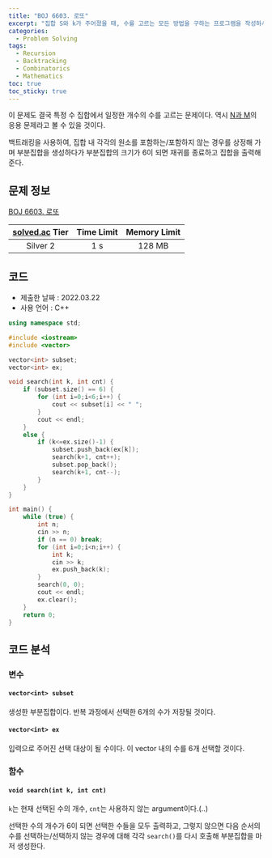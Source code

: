 ```yaml
---
title: "BOJ 6603. 로또"
excerpt: "집합 S와 k가 주어졌을 때, 수를 고르는 모든 방법을 구하는 프로그램을 작성하시오."
categories: 
  - Problem Solving
tags:
  - Recursion
  - Backtracking
  - Combinatorics
  - Mathematics
toc: true
toc_sticky: true
---
```


이 문제도 결국 특정 수 집합에서 일정한 개수의 수를 고르는 문제이다. 역시 [N과 M]({{site.url}}{{site.baseurl}}/problem%20solving/BOJ15649/)의 응용 문제라고 볼 수 있을 것이다.

백트래킹을 사용하여, 집합 내 각각의 원소를 포함하는/포함하지 않는 경우를 상정해 가며 부분집합을 생성하다가 부분집합의 크기가 6이 되면 재귀를 종료하고 집합을 출력해 준다.

## 문제 정보 

[BOJ 6603. 로또](https://www.acmicpc.net/problem/6603)

| [solved.ac](https://solved.ac) Tier | Time Limit | Memory Limit |
|:-----------------------------------:|:----------:|:------------:|
| Silver 2                            | 1 s        | 128 MB       |


## 코드
- 제출한 날짜 : 2022.03.22
- 사용 언어 : C++

```cpp
using namespace std;

#include <iostream>
#include <vector>

vector<int> subset;
vector<int> ex;

void search(int k, int cnt) {
	if (subset.size() == 6) {
		for (int i=0;i<6;i++) {
			cout << subset[i] << " ";
		}
		cout << endl;
	}
	else {
		if (k<=ex.size()-1) {
			subset.push_back(ex[k]);
			search(k+1, cnt++);
			subset.pop_back();
			search(k+1, cnt--);
		}
	}
}

int main() {
	while (true) {
		int n;
		cin >> n;
		if (n == 0) break;
		for (int i=0;i<n;i++) {
			int k;
			cin >> k;
			ex.push_back(k);
		}
		search(0, 0);
		cout << endl;
		ex.clear();
	}
	return 0;
}
```

## 코드 분석

### 변수
#### ```vector<int> subset```
생성한 부분집합이다. 반복 과정에서 선택한 6개의 수가 저장될 것이다.

#### ```vector<int> ex```
입력으로 주어진 선택 대상이 될 수이다. 이 vector 내의 수를 6개 선택할 것이다.

### 함수
####  `void search(int k, int cnt)`
`k`는 현재 선택된 수의 개수, `cnt`는 사용하지 않는 argument이다.(..)

선택한 수의 개수가 6이 되면 선택한 수들을 모두 출력하고, 그렇지 않으면 다음 순서의 수를 선택하는/선택하지 않는 경우에 대해 각각 `search()`를 다시 호출해 부분집합을 마저 생성한다.
